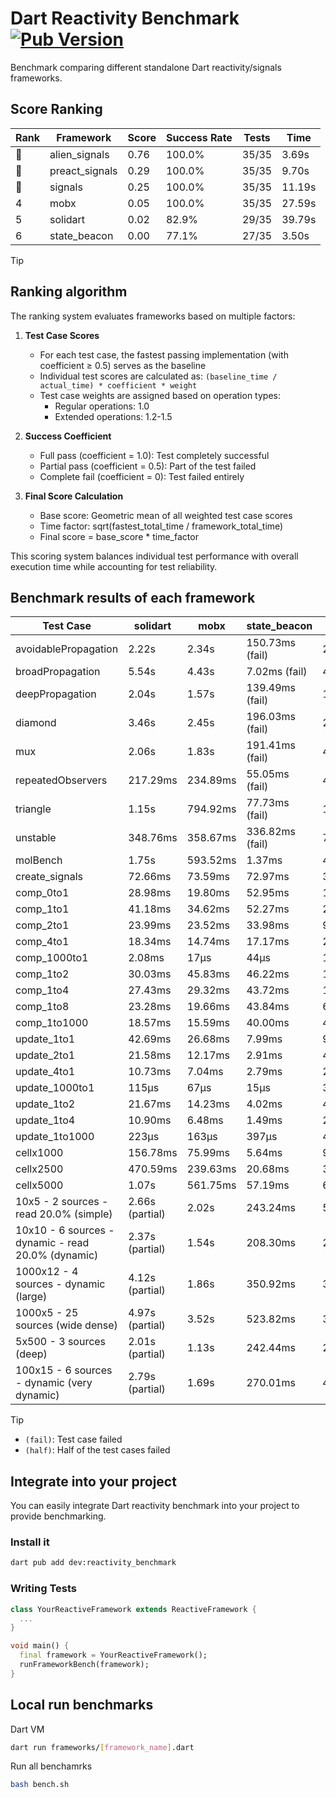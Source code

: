 # Dart Reactivity Benchmark [![Pub Version](https://img.shields.io/pub/v/reactivity_benchmark)](https://pub.dev/packages/reactivity_benchmark)

Benchmark comparing different standalone Dart reactivity/signals frameworks.

## Score Ranking

<!-- ranking start -->
| Rank | Framework | Score | Success Rate | Tests | Time |
|------|-----------|-------|--------------|-------|------|
| 🥇 | alien_signals | 0.76 | 100.0% | 35/35 | 3.69s |
| 🥈 | preact_signals | 0.29 | 100.0% | 35/35 | 9.70s |
| 🥉 | signals | 0.25 | 100.0% | 35/35 | 11.19s |
| 4 | mobx | 0.05 | 100.0% | 35/35 | 27.59s |
| 5 | solidart | 0.02 | 82.9% | 29/35 | 39.79s |
| 6 | state_beacon | 0.00 | 77.1% | 27/35 | 3.50s |

<!-- ranking end -->

> [!TIP]
> ## Ranking algorithm
>
> The ranking system evaluates frameworks based on multiple factors:
>
> 1. **Test Case Scores**
>    - For each test case, the fastest passing implementation (with coefficient ≥ 0.5) serves as the baseline
>    - Individual test scores are calculated as: `(baseline_time / actual_time) * coefficient * weight`
>    - Test case weights are assigned based on operation types:
>      - Regular operations: 1.0
>      - Extended operations: 1.2-1.5
>
> 2. **Success Coefficient**
>    - Full pass (coefficient = 1.0): Test completely successful
>    - Partial pass (coefficient = 0.5): Part of the test failed
>    - Complete fail (coefficient = 0): Test failed entirely
>
> 3. **Final Score Calculation**
>    - Base score: Geometric mean of all weighted test case scores
>    - Time factor: sqrt(fastest_total_time / framework_total_time)
>    - Final score = base_score * time_factor
>
> This scoring system balances individual test performance with overall execution time while accounting for test reliability.

## Benchmark results of each framework

<!-- test-case start -->
| Test Case | solidart | mobx | state_beacon | signals | alien_signals | preact_signals |
|---|---|---|---|---|---|---|
| avoidablePropagation | 2.22s | 2.34s | 150.73ms (fail) | 211.96ms | 195.09ms | 211.47ms |
| broadPropagation | 5.54s | 4.43s | 7.02ms (fail) | 472.10ms | 346.15ms | 459.56ms |
| deepPropagation | 2.04s | 1.57s | 139.49ms (fail) | 178.98ms | 118.76ms | 173.60ms |
| diamond | 3.46s | 2.45s | 196.03ms (fail) | 284.07ms | 235.90ms | 278.69ms |
| mux | 2.06s | 1.83s | 191.41ms (fail) | 410.08ms | 377.19ms | 385.32ms |
| repeatedObservers | 217.29ms | 234.89ms | 55.05ms (fail) | 44.71ms | 44.00ms | 41.18ms |
| triangle | 1.15s | 794.92ms | 77.73ms (fail) | 103.06ms | 85.01ms | 97.98ms |
| unstable | 348.76ms | 358.67ms | 336.82ms (fail) | 77.94ms | 59.50ms | 70.01ms |
| molBench | 1.75s | 593.52ms | 1.37ms | 487.73ms | 480.30ms | 483.27ms |
| create_signals | 72.66ms | 73.59ms | 72.97ms | 30.62ms | 20.76ms | 4.68ms |
| comp_0to1 | 28.98ms | 19.80ms | 52.95ms | 13.98ms | 5.06ms | 16.98ms |
| comp_1to1 | 41.18ms | 34.62ms | 52.27ms | 29.37ms | 11.46ms | 17.45ms |
| comp_2to1 | 23.99ms | 23.52ms | 33.98ms | 9.59ms | 14.87ms | 10.40ms |
| comp_4to1 | 18.34ms | 14.74ms | 17.17ms | 2.29ms | 1.80ms | 13.31ms |
| comp_1000to1 | 2.08ms | 17μs | 44μs | 11μs | 3μs | 4μs |
| comp_1to2 | 30.03ms | 45.83ms | 46.22ms | 16.65ms | 10.12ms | 12.17ms |
| comp_1to4 | 27.43ms | 29.32ms | 43.72ms | 15.19ms | 7.13ms | 24.84ms |
| comp_1to8 | 23.28ms | 19.66ms | 43.84ms | 6.65ms | 3.77ms | 6.99ms |
| comp_1to1000 | 18.57ms | 15.59ms | 40.00ms | 4.58ms | 3.41ms | 4.79ms |
| update_1to1 | 42.69ms | 26.68ms | 7.99ms | 9.42ms | 4.39ms | 8.86ms |
| update_2to1 | 21.58ms | 12.17ms | 2.91ms | 4.67ms | 2.45ms | 4.47ms |
| update_4to1 | 10.73ms | 7.04ms | 2.79ms | 2.35ms | 1.17ms | 2.25ms |
| update_1000to1 | 115μs | 67μs | 15μs | 34μs | 11μs | 21μs |
| update_1to2 | 21.67ms | 14.23ms | 4.02ms | 4.73ms | 2.20ms | 4.39ms |
| update_1to4 | 10.90ms | 6.48ms | 1.49ms | 2.34ms | 1.24ms | 2.20ms |
| update_1to1000 | 223μs | 163μs | 397μs | 44μs | 50μs | 153μs |
| cellx1000 | 156.78ms | 75.99ms | 5.64ms | 9.71ms | 9.42ms | 9.72ms |
| cellx2500 | 470.59ms | 239.63ms | 20.68ms | 32.27ms | 20.24ms | 26.66ms |
| cellx5000 | 1.07s | 561.75ms | 57.19ms | 64.72ms | 48.38ms | 78.12ms |
| 10x5 - 2 sources - read 20.0% (simple) | 2.66s (partial) | 2.02s | 243.24ms | 503.40ms | 234.72ms | 428.76ms |
| 10x10 - 6 sources - dynamic - read 20.0% (dynamic) | 2.37s (partial) | 1.54s | 208.30ms | 282.23ms | 180.74ms | 277.60ms |
| 1000x12 - 4 sources - dynamic (large) | 4.12s (partial) | 1.86s | 350.92ms | 3.74s | 286.43ms | 3.35s |
| 1000x5 - 25 sources (wide dense) | 4.97s (partial) | 3.52s | 523.82ms | 3.42s | 415.33ms | 2.52s |
| 5x500 - 3 sources (deep) | 2.01s (partial) | 1.13s | 242.44ms | 227.87ms | 196.23ms | 229.63ms |
| 100x15 - 6 sources - dynamic (very dynamic) | 2.79s (partial) | 1.69s | 270.01ms | 476.23ms | 266.79ms | 450.18ms |

<!-- test-case end -->

> [!TIP]
> - `(fail)`: Test case failed
> - `(half)`: Half of the test cases failed

## Integrate into your project

You can easily integrate Dart reactivity benchmark into your project to provide benchmarking.

### Install it

```bash
dart pub add dev:reactivity_benchmark
```

### Writing Tests

```dart
class YourReactiveFramework extends ReactiveFramework {
  ...
}

void main() {
  final framework = YourReactiveFramework();
  runFrameworkBench(framework);
}
```

## Local run benchmarks

Dart VM
```bash
dart run frameworks/[framework_name].dart
```

Run all benchamrks
```bash
bash bench.sh
```
